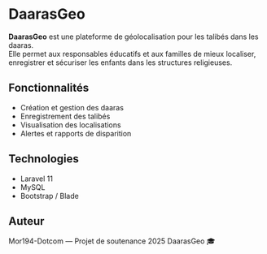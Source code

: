# DaarasGeo

**DaarasGeo** est une plateforme de géolocalisation pour les talibés dans les daaras.  
Elle permet aux responsables éducatifs et aux familles de mieux localiser, enregistrer et sécuriser les enfants dans les structures religieuses.

## Fonctionnalités

- Création et gestion des daaras
- Enregistrement des talibés
- Visualisation des localisations
- Alertes et rapports de disparition

## Technologies

- Laravel 11
- MySQL
- Bootstrap / Blade

## Auteur

Mor194-Dotcom — Projet de soutenance 2025 DaarasGeo 🎓
